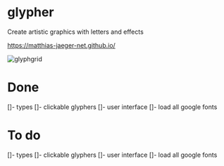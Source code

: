 # glypher
Create artistic graphics with letters and effects

https://matthias-jaeger-net.github.io/

![glyphgrid](img/1691_glyphs_matthias_jaeger.jpg)


# Done
[]- types
[]- clickable glyphers
[]- user interface
[]- load all google fonts


# To do
[]- types
[]- clickable glyphers
[]- user interface
[]- load all google fonts

